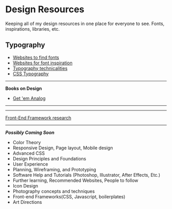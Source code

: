 Design Resources
================

Keeping all of my design resources in one place for everyone to see. Fonts, inspirations, libraries, etc.

Typography
-------------------------
* [Websites to find fonts](https://github.com/brandonbrown/Design-Resources/blob/master/font-downloads.md)
* [Websites for font inspiration](https://github.com/brandonbrown/Design-Resources/blob/master/font-inspirations.md)
* [Typography technicalities](https://github.com/brandonbrown/Design-Resources/blob/master/font-technicals.md)
* [CSS Typography](https://github.com/brandonbrown/Design-Resources/blob/master/font-css.md)




***
**Books on Design**
* [Get 'em Analog](https://github.com/brandonbrown/Design-Resources/blob/master/books.md)

***

***
[Front-End Framework research](https://github.com/brandonbrown/Design-Resources/blob/master/fed-frameworks.md)
***

***Possibly Coming Soon***
* Color Theory
* Responsive Design, Page layout, Mobile design
* Advanced CSS
* Design Principles and Foundations
* User Experience
* Planning, Wireframing, and Prototyping
* Software Help and Tutorials (Photoshop, Illustrator, After Effects, Etc.)
* Further learning, Recommended Websites, People to follow
* Icon Design
* Photography concepts and techniques
* Front-end Frameworks(CSS, Javascript, boilerplates)
* Art Directions
